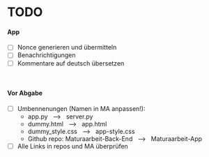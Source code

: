 # TODO
#### App
- [ ] Nonce generieren und übermitteln
- [ ] Benachrichtigungen
- [ ] Kommentare auf deutsch übersetzen

<br>

#### Vor Abgabe
- [ ] Umbennenungen (Namen in MA anpassen!):
    - app.py &nbsp; --> &nbsp; server.py
    - dummy.html &nbsp; --> &nbsp; app.html
    - dummy_style.css &nbsp; --> &nbsp; app-style.css
    - Github repo: Maturaarbeit-Back-End &nbsp; --> &nbsp; Maturaarbeit-App
- [ ] Alle Links in repos und MA überprüfen